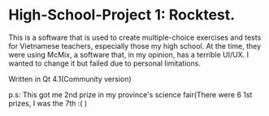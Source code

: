 # High-School-Project 1: Rocktest.

This is a software that is used to create multiple-choice exercises and tests for Vietnamese teachers, especially those my high school. At the time, they were using McMix, a software that, in my opinion, has a terrible UI/UX. I wanted to change it but failed due to personal limitations.

Written in Qt 4.1(Community version)

p.s: This got me 2nd prize in my province's science fair(There were 6 1st prizes, I was the 7th :( ) 
